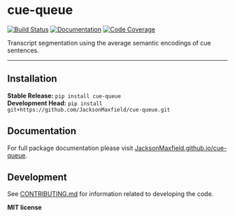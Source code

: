 # cue-queue

[![Build Status](https://github.com/JacksonMaxfield/cue-queue/workflows/Build%20Main/badge.svg)](https://github.com/JacksonMaxfield/cue-queue/actions)
[![Documentation](https://github.com/JacksonMaxfield/cue-queue/workflows/Documentation/badge.svg)](https://JacksonMaxfield.github.io/cue-queue/)
[![Code Coverage](https://codecov.io/gh/JacksonMaxfield/cue-queue/branch/main/graph/badge.svg)](https://codecov.io/gh/JacksonMaxfield/cue-queue)

Transcript segmentation using the average semantic encodings of cue sentences.

---

## Installation

**Stable Release:** `pip install cue-queue`<br>
**Development Head:** `pip install git+https://github.com/JacksonMaxfield/cue-queue.git`

## Documentation

For full package documentation please visit [JacksonMaxfield.github.io/cue-queue](https://JacksonMaxfield.github.io/cue-queue).

## Development

See [CONTRIBUTING.md](CONTRIBUTING.md) for information related to developing the code.

**MIT license**
